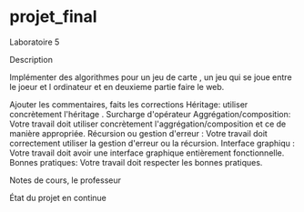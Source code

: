 # projet_final
 
 Laboratoire 5
 

 Description

 Implémenter des algorithmes pour un jeu de carte , un jeu qui se joue entre le joeur et l ordinateur et en deuxieme partie faire le web.
 
 


Ajouter les commentaires, faits les corrections
Héritage:  utiliser concrètement l'héritage .
Surcharge d'opérateur
Aggrégation/composition: Votre travail doit utiliser concrètement l'aggrégation/composition et ce de manière appropriée.
Récursion ou gestion d'erreur : Votre travail doit correctement utiliser la gestion d'erreur ou la récursion.
Interface graphiqu : Votre travail doit avoir une interface graphique entièrement fonctionnelle.
Bonnes pratiques: Votre travail doit respecter les bonnes pratiques.


Notes de cours, le professeur 

État du projet
en continue


